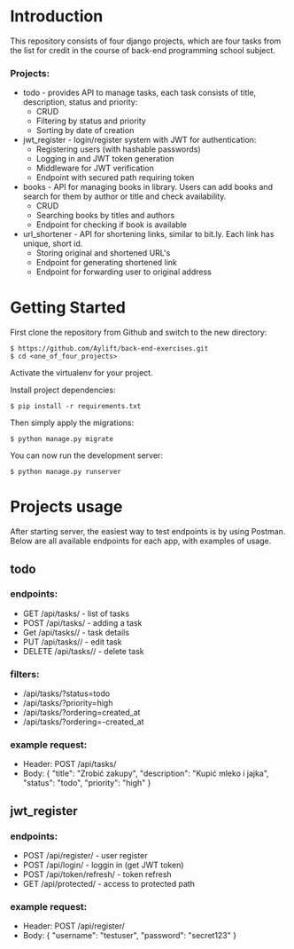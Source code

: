 # Introduction

This repository consists of four django projects, which are four tasks from the list for credit in the course of 
back-end programming school subject.

### Projects:

* todo - provides API to manage tasks, each task consists of title, description, status and priority:
  * CRUD
  * Filtering by status and priority
  * Sorting by date of creation
* jwt_register - login/register system with JWT for authentication:
  * Registering users (with hashable passwords)
  * Logging in and JWT token generation
  * Middleware for JWT verification
  * Endpoint with secured path requiring token
* books - API for managing books in library. Users can add books and search for them by author or title and check availability.
  * CRUD
  * Searching books by titles and authors
  * Endpoint for checking if book is available
* url_shortener - API for shortening links, similar to bit.ly. Each link has unique, short id.
  * Storing original and shortened URL's
  * Endpoint for generating shortened link
  * Endpoint for forwarding user to original address

# Getting Started

First clone the repository from Github and switch to the new directory:

    $ https://github.com/Aylift/back-end-exercises.git
    $ cd <one_of_four_projects>
    
Activate the virtualenv for your project.
    
Install project dependencies:

    $ pip install -r requirements.txt
    
Then simply apply the migrations:

    $ python manage.py migrate

You can now run the development server:

    $ python manage.py runserver

# Projects usage

After starting server, the easiest way to test endpoints is by using Postman. Below are all available
endpoints for each app, with examples of usage.

## todo
### endpoints:
* GET /api/tasks/ - list of tasks
* POST /api/tasks/ - adding a task
* Get /api/tasks/<id>/ - task details
* PUT /api/tasks/<id>/ - edit task
* DELETE /api/tasks/<id>/ - delete task
### filters:
* /api/tasks/?status=todo
* /api/tasks/?priority=high
* /api/tasks/?ordering=created_at
* /api/tasks/?ordering=-created_at
### example request:
* Header: POST /api/tasks/
* Body: {
  "title": "Zrobić zakupy",
  "description": "Kupić mleko i jajka",
  "status": "todo",
  "priority": "high"
}
## jwt_register
### endpoints:
* POST /api/register/ - user register
* POST /api/login/ - loggin in (get JWT token)
* POST /api/token/refresh/ - token refresh 
* GET /api/protected/ - access to protected path
### example request:
* Header: POST /api/register/
* Body: {
"username": "testuser",
"password": "secret123"
}
